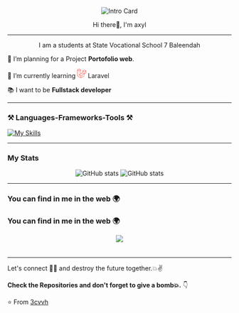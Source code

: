 <p align="center">
  <img src="/asset/819074-final.gif" width="600px" title="Intro Card" alt="Intro Card">
</p>
<p align="center" weight="bold"> Hi there👋, I'm axyl</p>

---

<p align="center">I am a students at State Vocational School 7 Baleendah</p>



 
 🔭 I’m planning for a Project **Portofolio web**.
 
 📖 I’m currently learning <img src="/asset/laravel.png" style="width: 20px;"> Laravel
 
 :books: I want to be **Fullstack developer**


---


### ⚒ Languages-Frameworks-Tools ⚒

[![My Skills](https://skillicons.dev/icons?i=html,css,tailwind,vscode,php&perline=8)](https://skillicons.dev)

---
### My Stats

<div align="center">
  
![GitHub stats](https://github-readme-stats.vercel.app/api?username=3cvvh&show_icons=true&theme=tokyonight)
![GitHub stats](https://github-readme-stats.vercel.app/api/top-langs/?username=3cvvh&layout=compact&theme=tokyonight&size_weight=0.5&count_weight=0.5)

</div>

---


### You can find in me in the web 🌍
### You can find in me in the web 🌍
<div align="center"> 
  <a href="https://www.instagram.com/axylfff/" target="_blank">
    <img src="https://img.shields.io/badge/Instagram-E4405F?style=for-the-badge&logo=instagram&logoColor=white" target="_blank">
  </a>
</div>
<br/>



---

Let's connect 👨‍💻 and destroy the future together.💥✌

**Check the Repositories and don't forget to give a bomb💥.** 👇

:star: From [3cvvh](https://github.com/3cvvh)

[instagram]: https://www.instagram.com/axylfff/